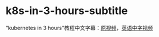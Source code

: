 # k8s-in-3-hours-subtitle
"kubernetes in 3 hours"教程中文字幕：[原视频](https://www.youtube.com/watch?v=s_o8dwzRlu4)，[英语中字视频](https://www.bilibili.com/video/BV1i5411E7MU/?spm_id_from=333.999.0.0&vd_source=9c16706f7b5875153903faf53062a899)
